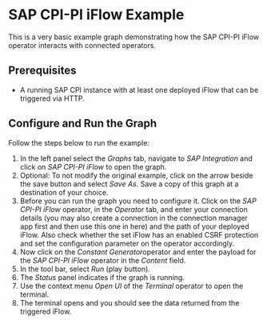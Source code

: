 <!-- loiod9c6de7253fe4a15afddce12eb4c7745 -->

# SAP CPI-PI iFlow Example

This is a very basic example graph demonstrating how the SAP CPI-PI iFlow operator interacts with connected operators.



## Prerequisites

-   A running SAP CPI instance with at least one deployed iFlow that can be triggered via HTTP.




<a name="loiod9c6de7253fe4a15afddce12eb4c7745__section_itp_js5_bgb"/>

## Configure and Run the Graph

Follow the steps below to run the example:

1.  In the left panel select the *Graphs* tab, navigate to *SAP Integration* and click on *SAP CPI-PI iFlow* to open the graph.
2.  Optional: To not modify the original example, click on the arrow beside the save button and select *Save As*. Save a copy of this graph at a destination of your choice.
3.  Before you can run the graph you need to configure it. Click on the *SAP CPI-PI iFlow* operator, in the *Operator* tab, and enter your connection details \(you may also create a connection in the connection manager app first and then use this one in here\) and the path of your deployed iFlow. Also check whether the set iFlow has an enabled CSRF protection and set the configuration parameter on the operator accordingly.
4.  Now click on the *Constant Generator*operator and enter the payload for the *SAP CPI-PI iFlow* operator in the *Content* field.
5.  In the tool bar, select *Run* \(play button\).
6.  The *Status* panel indicates if the graph is running.
7.  Use the context menu *Open UI* of the *Terminal* operator to open the terminal.
8.  The terminal opens and you should see the data returned from the triggered iFlow.

